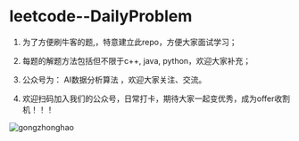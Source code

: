 # leetcode--DailyProblem

1. 为了方便刷牛客的题,，特意建立此repo，方便大家面试学习；

2. 每题的解题方法包括但不限于c++, java, python，欢迎大家补充；

3. 公众号为： AI数据分析算法 ，欢迎大家关注、交流。

4. 欢迎扫码加入我们的公众号，日常打卡，期待大家一起变优秀，成为offer收割机！！！

![gongzhonghao](https://github.com/sanxiux/Niu_Ke/blob/master/maching%20learning/img-storage/gongzhonghao.jpg?raw=true)

